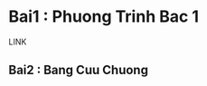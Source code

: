 <h1> Bai1 : Phuong Trinh Bac 1 </h1>
<a h ref="https://github.com/FASTTRACKSE/FTJD1803/blob/master/Quang%20Hieu/HelloJava/src/Phuongtrinhbac1.java"> LINK</a>
<h2> Bai2 : Bang Cuu Chuong </h2>
<a h href='https://github.com/FASTTRACKSE/FTJD1803/blob/master/Quang%20Hieu/HelloJava/src/Bangcuuchuong.java"> LINK</a>
<h3> Bai3 : Tinh Tien Dien </h3>
<a href="https://github.com/FASTTRACKSE/FTJD1803/blob/master/Quang%20Hieu/HelloJava/src/TinhTienDien.java"> LINK</a>
<h4> OPP </h4>           
